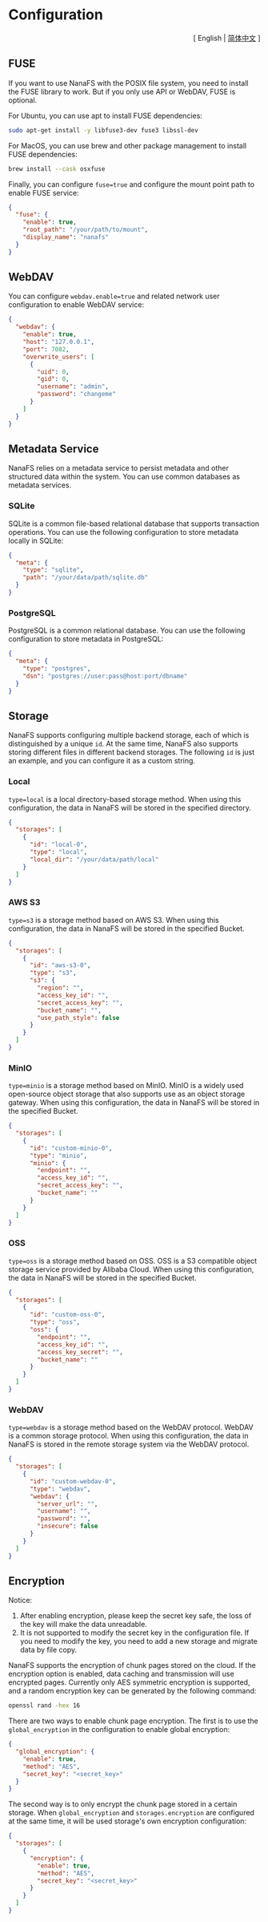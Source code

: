 # Configuration

<p align="right">[ English | <a href="https://github.com/basenana/nanafs/blob/main/docs/configuration_zh.md">简体中文</a> ]</p>

## FUSE

If you want to use NanaFS with the POSIX file system, you need to install the FUSE library to work. But if you only use
API or WebDAV, FUSE is optional.

For Ubuntu, you can use apt to install FUSE dependencies:

```bash
sudo apt-get install -y libfuse3-dev fuse3 libssl-dev
```

For MacOS, you can use brew and other package management to install FUSE dependencies:

```bash
brew install --cask osxfuse
```

Finally, you can configure `fuse=true` and configure the mount point path to enable FUSE service:

```json
{
  "fuse": {
    "enable": true,
    "root_path": "/your/path/to/mount",
    "display_name": "nanafs"
  }
}
```

## WebDAV

You can configure `webdav.enable=true` and related network user configuration to enable WebDAV service:

```json
{
  "webdav": {
    "enable": true,
    "host": "127.0.0.1",
    "port": 7082,
    "overwrite_users": [
      {
        "uid": 0,
        "gid": 0,
        "username": "admin",
        "password": "changeme"
      }
    ]
  }
}
```

## Metadata Service

NanaFS relies on a metadata service to persist metadata and other structured data within the system. You can use common
databases as metadata services.

### SQLite

SQLite is a common file-based relational database that supports transaction operations. You can use the following
configuration to store metadata locally in SQLite:

```json
{
  "meta": {
    "type": "sqlite",
    "path": "/your/data/path/sqlite.db"
  }
}
```

### PostgreSQL

PostgreSQL is a common relational database. You can use the following configuration to store metadata in PostgreSQL:

```json
{
  "meta": {
    "type": "postgres",
    "dsn": "postgres://user:pass@host:port/dbname"
  }
}
```

## Storage

NanaFS supports configuring multiple backend storage, each of which is distinguished by a unique `id`. At the same time,
NanaFS also supports storing different files in different backend storages. The following `id` is just an example, and
you can configure it as a custom string.

### Local

`type=local` is a local directory-based storage method. When using this configuration, the data in NanaFS will be stored
in the specified directory.

```json
{
  "storages": [
    {
      "id": "local-0",
      "type": "local",
      "local_dir": "/your/data/path/local"
    }
  ]
}
```

### AWS S3

`type=s3` is a storage method based on AWS S3. When using this configuration,
the data in NanaFS will be stored in the specified Bucket.

```json
{
  "storages": [
    {
      "id": "aws-s3-0",
      "type": "s3",
      "s3": {
        "region": "",
        "access_key_id": "",
        "secret_access_key": "",
        "bucket_name": "",
        "use_path_style": false
      }
    }
  ]
}
```

### MinIO

`type=minio` is a storage method based on MinIO. MinIO is a widely used open-source object storage that also supports
use as an object storage gateway. When using this configuration, the data in NanaFS will be stored in the specified
Bucket.

```json
{
  "storages": [
    {
      "id": "custom-minio-0",
      "type": "minio",
      "minio": {
        "endpoint": "",
        "access_key_id": "",
        "secret_access_key": "",
        "bucket_name": ""
      }
    }
  ]
}
```

### OSS

`type=oss` is a storage method based on OSS. OSS is a S3 compatible object storage service provided by Alibaba
Cloud. When using this configuration, the data in NanaFS will be stored in the specified Bucket.

```json
{
  "storages": [
    {
      "id": "custom-oss-0",
      "type": "oss",
      "oss": {
        "endpoint": "",
        "access_key_id": "",
        "access_key_secret": "",
        "bucket_name": ""
      }
    }
  ]
}
```

### WebDAV

`type=webdav` is a storage method based on the WebDAV protocol. WebDAV is a common storage protocol. When using this
configuration, the data in NanaFS is stored in the remote storage system via the WebDAV protocol.

```json
{
  "storages": [
    {
      "id": "custom-webdav-0",
      "type": "webdav",
      "webdav": {
        "server_url": "",
        "username": "",
        "password": "",
        "insecure": false
      }
    }
  ]
}
```

## Encryption

Notice:

1. After enabling encryption, please keep the secret key safe, the loss of the key will make the data unreadable.
2. It is not supported to modify the secret key in the configuration file. If you need to modify the key, you need to
   add a new storage and migrate data by file copy.

NanaFS supports the encryption of chunk pages stored on the cloud. If the encryption option is enabled, data caching and
transmission will use encrypted pages.
Currently only AES symmetric encryption is supported, and a random encryption key can be generated by the following
command:

```bash
openssl rand -hex 16
```

There are two ways to enable chunk page encryption.
The first is to use the `global_encryption` in the configuration to enable global encryption:

```json
{
  "global_encryption": {
    "enable": true,
    "method": "AES",
    "secret_key": "<secret_key>"
  }
}
```

The second way is to only encrypt the chunk page stored in a certain storage.
When `global_encryption` and `storages.encryption` are configured at the same time, it will be used storage's own
encryption configuration:

```json
{
  "storages": [
    {
      "encryption": {
        "enable": true,
        "method": "AES",
        "secret_key": "<secret_key>"
      }
    }
  ]
}
```

